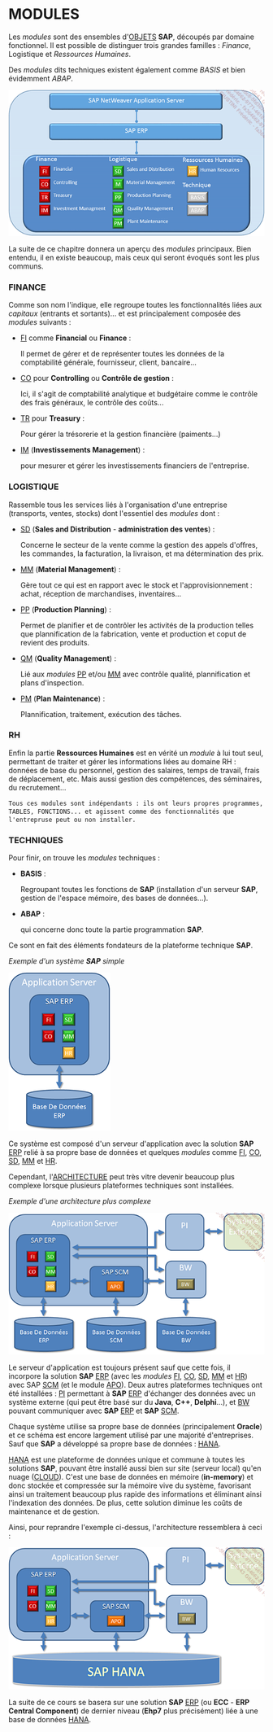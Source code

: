 # **MODULES**

Les _modules_ sont des ensembles d'[OBJETS](../14_Classes/01_ABAP_Object/01_ABAP_Object.md) **SAP**, découpés par domaine fonctionnel. Il est possible de distinguer trois grandes familles : _Finance_, Logistique et _Ressources Humaines_.

Des _modules_ dits techniques existent également comme _BASIS_ et bien évidemment _ABAP_.

![](../ressources/02_03_01.png)

La suite de ce chapitre donnera un aperçu des _modules_ principaux. Bien entendu, il en existe beaucoup, mais ceux qui seront évoqués sont les plus communs.

### FINANCE

Comme son nom l'indique, elle regroupe toutes les fonctionnalités liées aux _capitaux_ (entrants et sortants)... et est principalement composée des _modules_ suivants :

- [FI](../18_Modules/Module_FI/README.md) comme **Financial** ou **Finance** :

  Il permet de gérer et de représenter toutes les données de la comptabilité générale, fournisseur, client, bancaire...

- [CO](../18_Modules/Module_CO/README.md) pour **Controlling** ou **Contrôle de gestion** :

  Ici, il s'agit de comptabilité analytique et budgétaire comme le contrôle des frais généraux, le contrôle des coûts...

- [TR](../18_Modules/Module_TR/README.md) pour **Treasury** :

  Pour gérer la trésorerie et la gestion financière (paiments...)

- [IM](../18_Modules/Module_IM/README.md) (**Investissements Management**) :

  pour mesurer et gérer les investissements financiers de l'entreprise.

### LOGISTIQUE

Rassemble tous les services liés à l'organisation d'une entreprise (transports, ventes, stocks) dont l'essentiel des _modules_ dont :

- [SD](../18_Modules/Module_SD/README.md) (**Sales and Distribution** - **administration des ventes**) :

  Concerne le secteur de la vente comme la gestion des appels d'offres, les commandes, la facturation, la livraison, et ma détermination des prix.

- [MM](../18_Modules/Module_MM/README.md) (**Material Management**) :

  Gère tout ce qui est en rapport avec le stock et l'approvisionnement : achat, réception de marchandises, inventaires...

- [PP](../18_Modules/Module_PP/README.md) (**Production Planning**) :

  Permet de planifier et de contrôler les activités de la production telles que plannification de la fabrication, vente et production et coput de revient des produits.

- [QM](../18_Modules/Module_QM/README.md) (**Quality Management**) :

  Lié aux _modules_ [PP]() et/ou [MM]() avec contrôle qualité, plannification et plans d'inspection.

- [PM](../18_Modules/Module_PM/README.md) (**Plan Maintenance**) :

  Plannification, traitement, exécution des tâches.

### RH

Enfin la partie **Ressources Humaines** est en vérité un _module_ à lui tout seul, permettant de traiter et gérer les informations liées au domaine RH : données de base du personnel, gestion des salaires, temps de travail, frais de déplacement, etc. Mais aussi gestion des compétences, des séminaires, du recrutement...

    Tous ces modules sont indépendants : ils ont leurs propres programmes, TABLES, FONCTIONS... et agissent comme des fonctionnalités que l'entrepruse peut ou non installer.

### TECHNIQUES

Pour finir, on trouve les _modules_ techniques :

- **BASIS** :

  Regroupant toutes les fonctions de **SAP** (installation d'un serveur **SAP**, gestion de l'espace mémoire, des bases de données...).

- **ABAP** :

  qui concerne donc toute la partie programmation **SAP**.

Ce sont en fait des éléments fondateurs de la plateforme technique **SAP**.

_Exemple d'un système **SAP** simple_

![](../ressources/02_03_02.png)

Ce système est composé d'un serveur d'application avec la solution **SAP** [ERP]() relié à sa propre base de données et quelques _modules_ comme [FI](../18_Modules/Module_FI/README.md), [CO](../18_Modules/Module_CO/README.md), [SD](../18_Modules/Module_SD/README.md), [MM](../18_Modules/Module_MM/README.md) et [HR](../18_Modules/Module_HR/README.md).

Cependant, l'[ARCHITECTURE](02_Architecture.md) peut très vitre devenir beaucoup plus complexe lorsque plusieurs plateformes techniques sont installées.

_Exemple d'une architecture plus complexe_

![](../ressources/02_03_03.png)

Le serveur d'application est toujours présent sauf que cette fois, il incorpore la solution **SAP** [ERP]() (avec les _modules_ [FI](../18_Modules/Module_FI/README.md), [CO](../18_Modules/Module_CO/README.md), [SD](../18_Modules/Module_SD/README.md), [MM](../18_Modules/Module_MM/README.md) et [HR](../18_Modules/Module_HR/README.md)) avec SAP [SCM]() (et le module [APO]()). Deux autres plateformes techniques ont été installées : [PI]() permettant à **SAP** [ERP]() d'échanger des données avec un système externe (qui peut être basé sur du **Java**, **C++**, **Delphi**...), et [BW]() pouvant communiquer avec **SAP** [ERP]() et **SAP** [SCM]().

Chaque système utilise sa propre base de données (principalement **Oracle**) et ce schéma est encore largement utilisé par une majorité d'entreprises. Sauf que **SAP** a développé sa propre base de données : [HANA]().

[HANA]() est une plateforme de données unique et commune à toutes les solutions **SAP**, pouvant être installé aussi bien sur site (serveur local) qu'en nuage ([CLOUD]()). C'est une base de données en mémoire (**in-memory**) et donc stockée et compressée sur la mémoire vive du système, favorisant ainsi un traitement beaucoup plus rapide des informations et éliminant ainsi l'indexation des données. De plus, cette solution diminue les coûts de maintenance et de gestion.

Ainsi, pour reprandre l'exemple ci-dessus, l'architecture ressemblera à ceci :

![](../ressources/02_03_04.png)

La suite de ce cours se basera sur une solution **SAP** [ERP]() (ou **ECC** - **ERP Central Component**) de dernier niveau (**Ehp7** plus précisément) liée à une base de données [HANA]().
